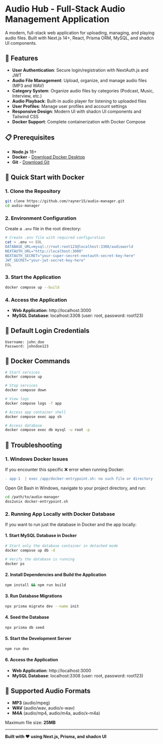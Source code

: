 # Audio Hub - Full-Stack Audio Management Application

A modern, full-stack web application for uploading, managing, and playing audio files. Built with Next.js 14+, React, Prisma ORM, MySQL, and shadcn UI components.

## 🚀 Features

- **User Authentication**: Secure login/registration with NextAuth.js and JWT
- **Audio File Management**: Upload, organize, and manage audio files (MP3 and WAV)
- **Category System**: Organize audio files by categories (Podcast, Music, Interview, etc.)
- **Audio Playback**: Built-in audio player for listening to uploaded files
- **User Profiles**: Manage user profiles and account settings
- **Responsive Design**: Modern UI with shadcn UI components and Tailwind CSS
- **Docker Support**: Complete containerization with Docker Compose

## 📋 Prerequisites

- **Node.js** 18+ 
- **Docker** - [Download Docker Desktop](https://www.docker.com/products/docker-desktop/)
- **Git** - [Download Git](https://git-scm.com/downloads)

## 🚀 Quick Start with Docker

### 1. Clone the Repository
```bash
git clone https://github.com/rayner15/audio-manager.git
cd audio-manager
```

### 2. Environment Configuration
Create a `.env` file in the root directory:

```bash
# Create .env file with required configuration
cat > .env << EOL
DATABASE_URL=mysql://root:root123@localhost:3308/audioworld
NEXTAUTH_URL="http://localhost:3000"
NEXTAUTH_SECRET="your-super-secret-nextauth-secret-key-here"
JWT_SECRET="your-jwt-secret-key-here"
EOL
```

### 3. Start the Application
```bash
docker compose up --build
```

### 4. Access the Application
- **Web Application**: http://localhost:3000
- **MySQL Database**: localhost:3308 (user: root, password: root123)

## 🔐 Default Login Credentials

```
Username: john_doe
Password: johndoe123
```

## 🐳 Docker Commands

```bash
# Start services
docker compose up

# Stop services
docker compose down

# View logs
docker compose logs -f app

# Access app container shell
docker compose exec app sh

# Access database
docker compose exec db mysql -u root -p
```

## 🔧 Troubleshooting

### 1. Windows Docker Issues

If you encounter this specific ❌ error when running Docker:
```diff
- app-1  | exec /app/docker-entrypoint.sh: no such file or directory
```

Open Git Bash in Windows, navigate to your project directory, and run:
```bash
cd /path/to/audio-manager
dos2unix docker-entrypoint.sh
```

### 2. Running App Locally with Docker Database

If you want to run just the database in Docker and the app locally:

#### 1. Start MySQL Database in Docker
```bash
# Start only the database container in detached mode
docker compose up db -d

# Verify the database is running
docker ps
```

#### 2. Install Dependencies and Build the Application
```bash
npm install && npm run build
```

#### 3. Run Database Migrations
```bash
npx prisma migrate dev --name init
```

#### 4. Seed the Database
```bash
npx prisma db seed
```

#### 5. Start the Development Server
```bash
npm run dev
```

#### 6. Access the Application
- **Web Application**: http://localhost:3000
- **MySQL Database**: localhost:3308 (user: root, password: root123)

## 🎵 Supported Audio Formats

- **MP3** (audio/mpeg)
- **WAV** (audio/wav, audio/x-wav)
- **M4A** (audio/mp4, audio/m4a, audio/x-m4a)

Maximum file size: **25MB**

---

**Built with ❤️ using Next.js, Prisma, and shadcn UI**
